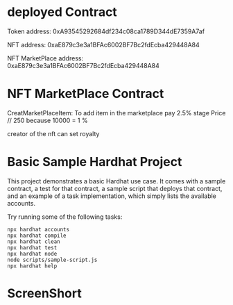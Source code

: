 # deployed Contract
Token address: 0xA93545292684df234c08ca1789D344dE7359A7af

NFT address: 0xaE879c3e3a1BFAc6002BF7Bc2fdEcba429448A84

NFT MarketPlace address: 0xaE879c3e3a1BFAc6002BF7Bc2fdEcba429448A84

# NFT MarketPlace Contract
CreatMarketPlaceItem: 
To add item in the marketplace pay 2.5% stage Price // 250 because 10000 = 1 %

creator of the nft can set  royalty 

# Basic Sample Hardhat Project

This project demonstrates a basic Hardhat use case. It comes with a sample contract, a test for that contract, a sample script that deploys that contract, and an example of a task implementation, which simply lists the available accounts.

Try running some of the following tasks:

```shell
npx hardhat accounts
npx hardhat compile
npx hardhat clean
npx hardhat test
npx hardhat node
node scripts/sample-script.js
npx hardhat help
```

# ScreenShort



